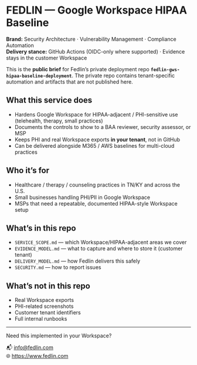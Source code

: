 # FEDLIN — Google Workspace HIPAA Baseline

**Brand:** Security Architecture · Vulnerability Management · Compliance Automation  
**Delivery stance:** GitHub Actions (OIDC-only where supported) · Evidence stays in the customer Workspace

This is the **public brief** for Fedlin’s private deployment repo **`fedlin-gws-hipaa-baseline-deployment`**. The private repo contains tenant-specific automation and artifacts that are not published here.

## What this service does
- Hardens Google Workspace for HIPAA-adjacent / PHI-sensitive use (telehealth, therapy, small practices)
- Documents the controls to show to a BAA reviewer, security assessor, or MSP
- Keeps PHI and real Workspace exports **in your tenant**, not in GitHub
- Can be delivered alongside M365 / AWS baselines for multi-cloud practices

## Who it’s for
- Healthcare / therapy / counseling practices in TN/KY and across the U.S.
- Small businesses handling PHI/PII in Google Workspace
- MSPs that need a repeatable, documented HIPAA-style Workspace setup

## What’s in this repo
- `SERVICE_SCOPE.md` — which Workspace/HIPAA-adjacent areas we cover
- `EVIDENCE_MODEL.md` — what to capture and where to store it (customer tenant)
- `DELIVERY_MODEL.md` — how Fedlin delivers this safely
- `SECURITY.md` — how to report issues

## What’s **not** in this repo
- Real Workspace exports
- PHI-related screenshots
- Customer tenant identifiers
- Full internal runbooks

---

Need this implemented in your Workspace?

📬 info@fedlin.com  
🌐 https://www.fedlin.com
